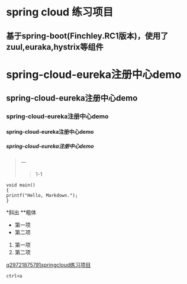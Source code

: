 spring cloud 练习项目
=
基于spring-boot(Finchley.RC1版本)，使用了zuul,euraka,hystrix等组件
---

# spring-cloud-eureka注册中心demo
## spring-cloud-eureka注册中心demo
### spring-cloud-eureka注册中心demo
#### spring-cloud-eureka注册中心demo
##### spring-cloud-eureka注册中心demo


> 一
>> 1-1

    void main()
    {
    printf("Hello, Markdown.");
    }

*斜出
**粗体

- 第一项
- 第二项

1. 第一项
2. 第二项

[q297218757的springcloud练习项目](https://github.com/q297218757/spring-cloud-myself "Markdown")

`ctrl+a`

